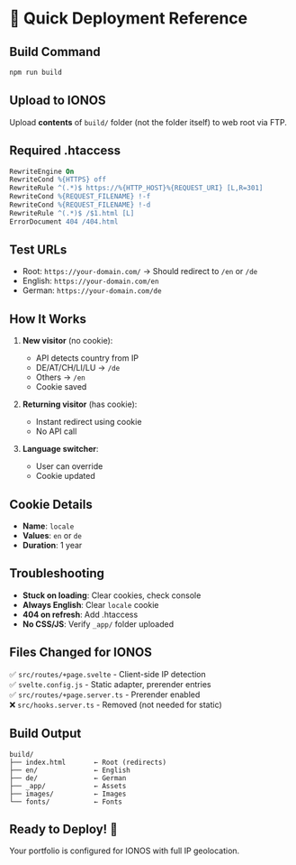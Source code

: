 # 🎯 Quick Deployment Reference

## Build Command
```bash
npm run build
```

## Upload to IONOS
Upload **contents** of `build/` folder (not the folder itself) to web root via FTP.

## Required .htaccess
```apache
RewriteEngine On
RewriteCond %{HTTPS} off
RewriteRule ^(.*)$ https://%{HTTP_HOST}%{REQUEST_URI} [L,R=301]
RewriteCond %{REQUEST_FILENAME} !-f
RewriteCond %{REQUEST_FILENAME} !-d
RewriteRule ^(.*)$ /$1.html [L]
ErrorDocument 404 /404.html
```

## Test URLs
- Root: `https://your-domain.com/` → Should redirect to `/en` or `/de`
- English: `https://your-domain.com/en`
- German: `https://your-domain.com/de`

## How It Works
1. **New visitor** (no cookie):
   - API detects country from IP
   - DE/AT/CH/LI/LU → `/de`
   - Others → `/en`
   - Cookie saved

2. **Returning visitor** (has cookie):
   - Instant redirect using cookie
   - No API call

3. **Language switcher**:
   - User can override
   - Cookie updated

## Cookie Details
- **Name**: `locale`
- **Values**: `en` or `de`
- **Duration**: 1 year

## Troubleshooting
- **Stuck on loading**: Clear cookies, check console
- **Always English**: Clear `locale` cookie
- **404 on refresh**: Add .htaccess
- **No CSS/JS**: Verify `_app/` folder uploaded

## Files Changed for IONOS
✅ `src/routes/+page.svelte` - Client-side IP detection  
✅ `svelte.config.js` - Static adapter, prerender entries  
✅ `src/routes/+page.server.ts` - Prerender enabled  
❌ `src/hooks.server.ts` - Removed (not needed for static)  

## Build Output
```
build/
├── index.html       ← Root (redirects)
├── en/              ← English
├── de/              ← German
├── _app/            ← Assets
├── images/          ← Images
└── fonts/           ← Fonts
```

## Ready to Deploy! 🚀
Your portfolio is configured for IONOS with full IP geolocation.
